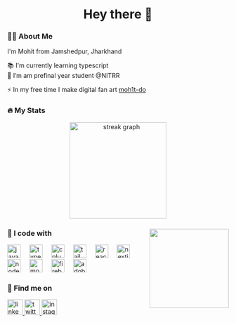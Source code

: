 <h1 align="center">Hey there 👋</h1>

<h3 align="left">👩‍💻  About Me</h3>

<p align="left">I'm Mohit from Jamshedpur, Jharkhand</p>

<p>
</p>
📚 I'm currently learning typescript<br>
🔭 I’m am prefinal year student @NITRR<br>

⚡ In my free time I make digital fan art <span>[moh1t-do](https://www.instagram.com/moh1t.do/)</span>

###

<h3 align="left">🔥   My Stats</h3>

<div align="center">
  <img src="https://streak-stats.demolab.com?user=moh1t-do&locale=en&mode=daily&theme=dark&hide_border=false&border_radius=5&order=3" height="220" alt="streak graph"  />
</div>

###

<img align="right" height="180" src="https://wallpapercave.com/wp/wp9336571.jpg"/>

<div align="left">
<h3 align="left"> 🚀  I code with</h3>
  <img src="https://skillicons.dev/icons?i=js" height="30" alt="javascript logo"  />
  <img width="12" />
  <img src="https://cdn.jsdelivr.net/gh/devicons/devicon/icons/typescript/typescript-original.svg" height="30" alt="typescript logo"  />
  <img width="12" />
  <img src="https://skillicons.dev/icons?i=cpp" height="30" alt="cplusplus logo"  />
  <img width="12" />
  <img src="https://skillicons.dev/icons?i=tailwind" height="30" alt="tailwindcss logo"  />
  <img width="12" />
  <img src="https://skillicons.dev/icons?i=react" height="30" alt="react logo"  />
  <img width="12" />
  <img src="https://skillicons.dev/icons?i=nextjs" height="30" alt="nextjs logo"  />
  <img width="12" />
  <img src="https://skillicons.dev/icons?i=nodejs" height="30" alt="nodejs logo"  />
  <img width="12" />
  <img src="https://skillicons.dev/icons?i=mongodb" height="30" alt="mongodb logo"  />
  <img width="12" />
  <img src="https://skillicons.dev/icons?i=firebase" height="30" alt="firebase logo"  />
  <img width="12" />
  <img src="https://cdn.simpleicons.org/adobeillustrator/FF9A00" height="30" alt="adobeillustrator logo"  />
</div>

###

<div align="left">
<h3 align="left"> 🔎  Find me on</h3>
  <a href="www.linkedin.com/in/mohitd137" target="_blank">
    <img src="https://img.shields.io/static/v1?message=LinkedIn&logo=linkedin&label=&color=0077B5&logoColor=white&labelColor=&style=for-the-badge" height="35" alt="linkedin logo"  />
  </a>
  <a href="https://twitter.com/mohitd137" target="_blank">
    <img src="https://img.shields.io/static/v1?message=Twitter&logo=twitter&label=&color=1DA1F2&logoColor=white&labelColor=&style=for-the-badge" height="35" alt="twitter logo"  />
  </a>
  <a href="https://www.instagram.com/moh1t.do/" target="_blank">
    <img src="https://img.shields.io/static/v1?message=Instagram&logo=instagram&label=&color=E4405F&logoColor=white&labelColor=&style=for-the-badge" height="35" alt="instagram logo"  />
  </a>
</div>